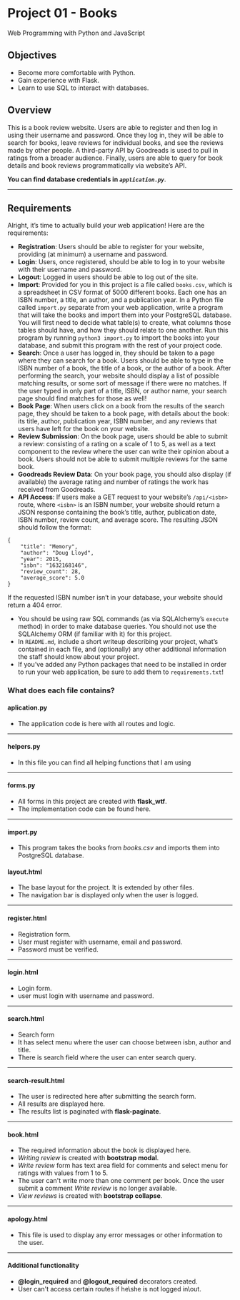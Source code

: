 
# Project 01 - Books

Web Programming with Python and JavaScript
## Objectives

-   Become more comfortable with Python.
-   Gain experience with Flask.
-   Learn to use SQL to interact with databases. 
## Overview
This is a book review website. Users are able to register and then log in using their username and password. Once they log in, they will be able to search for books, leave reviews for individual books, and see the reviews made by other people. A third-party API by Goodreads is used to pull in ratings from a broader audience. Finally, users are able to query for book details and book reviews programmatically via website’s API.

**You can find database credentials in *`application.py`***.
***
## Requirements

Alright, it’s time to actually build your web application! Here are the requirements:

-   **Registration**: Users should be able to register for your website, providing (at minimum) a username and password.
-   **Login**: Users, once registered, should be able to log in to your website with their username and password.
-   **Logout**: Logged in users should be able to log out of the site.
-   **Import**: Provided for you in this project is a file called  `books.csv`, which is a spreadsheet in CSV format of 5000 different books. Each one has an ISBN number, a title, an author, and a publication year. In a Python file called  `import.py`  separate from your web application, write a program that will take the books and import them into your PostgreSQL database. You will first need to decide what table(s) to create, what columns those tables should have, and how they should relate to one another. Run this program by running  `python3 import.py`  to import the books into your database, and submit this program with the rest of your project code.
-   **Search**: Once a user has logged in, they should be taken to a page where they can search for a book. Users should be able to type in the ISBN number of a book, the title of a book, or the author of a book. After performing the search, your website should display a list of possible matching results, or some sort of message if there were no matches. If the user typed in only part of a title, ISBN, or author name, your search page should find matches for those as well!
-   **Book Page**: When users click on a book from the results of the search page, they should be taken to a book page, with details about the book: its title, author, publication year, ISBN number, and any reviews that users have left for the book on your website.
-   **Review Submission**: On the book page, users should be able to submit a review: consisting of a rating on a scale of 1 to 5, as well as a text component to the review where the user can write their opinion about a book. Users should not be able to submit multiple reviews for the same book.
-   **Goodreads Review Data**: On your book page, you should also display (if available) the average rating and number of ratings the work has received from Goodreads.
-   **API Access**: If users make a GET request to your website’s  `/api/<isbn>`  route, where  `<isbn>`  is an ISBN number, your website should return a JSON response containing the book’s title, author, publication date, ISBN number, review count, and average score. The resulting JSON should follow the format:

```
{
    "title": "Memory",
    "author": "Doug Lloyd",
    "year": 2015,
    "isbn": "1632168146",
    "review_count": 28,
    "average_score": 5.0
}

```

If the requested ISBN number isn’t in your database, your website should return a 404 error.

-   You should be using raw SQL commands (as via SQLAlchemy’s  `execute`  method) in order to make database queries. You should not use the SQLAlchemy ORM (if familiar with it) for this project.
-   In  `README.md`, include a short writeup describing your project, what’s contained in each file, and (optionally) any other additional information the staff should know about your project.
-   If you’ve added any Python packages that need to be installed in order to run your web application, be sure to add them to  `requirements.txt`!

### What does each file contains?

#### aplication.py
* The application code is here with all routes and logic.
***

#### helpers.py
* In this file you can find all helping functions that I am using
***

#### forms.py
* All forms in this project are created with **flask_wtf**.
* The implementation code can be found here.
***

#### import.py
* This program takes the books from *books.csv* and imports them into PostgreSQL database.

#### layout.html
* The base layout for the project. It is extended by other files.
* The navigation bar is displayed only when the user is logged.
***

#### register.html
* Registration form. 
* User must register with username, email and password. 
* Password must be verified.
 ***

#### login.html
* Login form.
* user must login with username and password.
***

#### search.html
* Search form
* It has select menu where the user can choose between isbn, author and title.
* There is search field where the user can enter search query.
***

#### search-result.html
* The user is redirected here after submitting the search form.
* All results are displayed here.
* The results list is paginated with **flask-paginate**.
***

#### book.html
* The required information about the book is displayed here.
* *Writing review* is created with **bootstrap modal**.
* *Write review* form has text area field for comments and select menu for ratings with values from 1 to 5.
* The user can't write more than one comment per book. Once the user submit a comment *Write review* is no longer available.
* *View reviews* is created with **bootstrap collapse**.
***

#### apology.html
* This file is used to display any error messages or other information to the user.
***

#### Additional functionality 
* **@login_required** and **@logout_required** decorators created.
* User can't access certain routes if he\she is not logged in\out.
